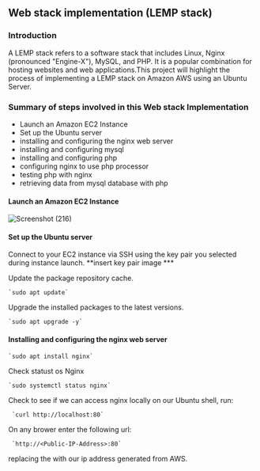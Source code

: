 ## Web stack implementation (LEMP stack)
### Introduction
A LEMP stack refers to a software stack that includes Linux, Nginx (pronounced "Engine-X"), MySQL, and PHP. It is a popular combination for hosting websites and web applications.This project will highlight the process of implementing a LEMP stack on Amazon AWS using an Ubuntu Server.
### Summary of steps involved in this Web stack Implementation
- Launch an Amazon EC2 Instance
- Set up the Ubuntu server
- installing and configuring  the nginx web server
- installing and configuring mysql
- installing and configuring php
- configuring nginx to use php processor
- testing php with nginx
- retrieving data from mysql database with php
#### Launch an Amazon EC2 Instance

![Screenshot (216)](https://github.com/ettebaDwop/dareyProject2/assets/7973831/b27d3d14-2654-4612-b0f1-c30df1a71a6f)

#### Set up the Ubuntu server
Connect to your EC2 instance via SSH using the key pair you selected during instance launch.
**insert key pair image ***

Update the package repository cache.

    `sudo apt update`
    
Upgrade the installed packages to the latest versions.

    `sudo apt upgrade -y`

#### Installing and configuring  the nginx web server

    `sudo apt install nginx`
    
Check statust os Nginx

    `sudo systemctl status nginx`
    
Check to see if we can access nginx locally on our Ubuntu shell, run:

     `curl http://localhost:80`
     
On any brower enter the following url:

     `http://<Public-IP-Address>:80`
     
replacing the <Public-IP-Address> with our ip address generated from AWS.
    
    
